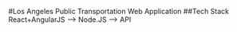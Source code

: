#Los Angeles Public Transportation Web Application
##Tech Stack
React+AngularJS --> Node.JS --> API
